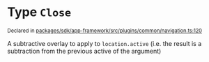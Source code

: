# Type `Close`
<sub>Declared in [packages/sdk/app-framework/src/plugins/common/navigation.ts:120](https://github.com/dxos/dxos/blob/175437b91/packages/sdk/app-framework/src/plugins/common/navigation.ts#L120)</sub>


A subtractive overlay to apply to  `location.active`  (i.e. the result is a subtraction from the previous active of the argument)



